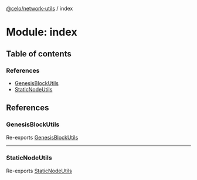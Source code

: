 [@celo/network-utils](../README.md) / index

# Module: index

## Table of contents

### References

- [GenesisBlockUtils](index.md#genesisblockutils)
- [StaticNodeUtils](index.md#staticnodeutils)

## References

### GenesisBlockUtils

Re-exports [GenesisBlockUtils](../classes/genesis_block_utils.GenesisBlockUtils.md)

___

### StaticNodeUtils

Re-exports [StaticNodeUtils](../classes/static_node_utils.StaticNodeUtils.md)
